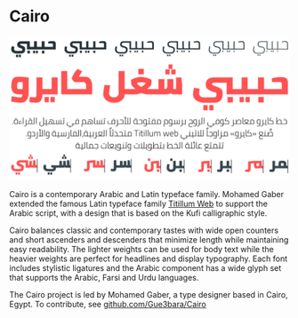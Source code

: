 # Cairo

![Sample](documentation/sample.png)

Cairo is a contemporary Arabic and Latin typeface family. 
Mohamed Gaber extended the famous Latin typeface family [Titillum Web](https://www.google.com/fonts/specimen/Titillium+Web) to support the Arabic script, with a design that is based on the Kufi calligraphic style. 

Cairo balances classic and contemporary tastes with wide open counters and short ascenders and descenders that minimize length while maintaining easy readability. 
The lighter weights can be used for body text while the heavier weights are perfect for headlines and display typography. 
Each font includes stylistic ligatures and the Arabic component has a wide glyph set that supports the Arabic, Farsi and Urdu languages.

The Cairo project is led by Mohamed Gaber, a type designer based in Cairo, Egypt. 
To contribute, see [github.com/Gue3bara/Cairo](https://github.com/Gue3bara/Cairo)
